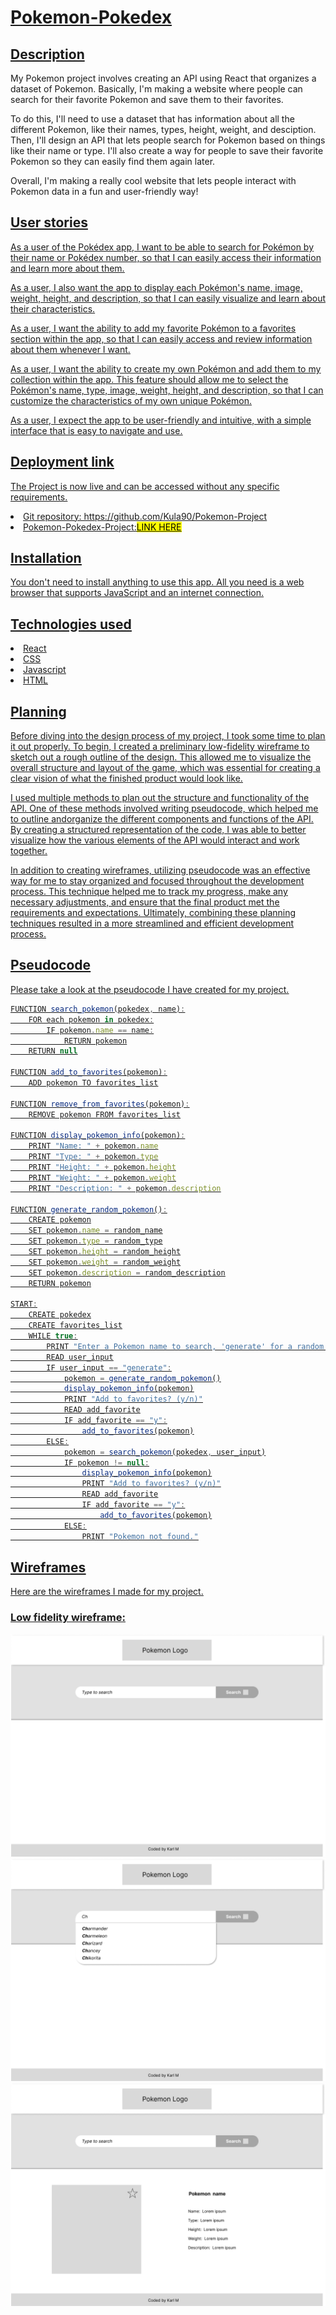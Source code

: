 # <u>Pokemon-Pokedex</u> #

## <u>Description</u> ##

My Pokemon project involves creating an API using React that organizes a dataset of Pokemon. Basically, I'm making a website where people can search for their favorite Pokemon and save them to their favorites.

To do this, I'll need to use a dataset that has information about all the different Pokemon, like their names, types, height, weight, and desciption. Then, I'll design an API that lets people search for Pokemon based on things like their name or type. I'll also create a way for people to save their favorite Pokemon so they can easily find them again later.

Overall, I'm making a really cool website that lets people interact with Pokemon data in a fun and user-friendly way!

## <u> User stories <u> ##

As a user of the Pokédex app, I want to be able to search for Pokémon by their name or Pokédex number, so that I can easily access their information and learn more about them.

As a user, I also want the app to display each Pokémon's name, image, weight, height, and description, so that I can easily visualize and learn about their characteristics.

As a user, I want the ability to add my favorite Pokémon to a favorites section within the app, so that I can easily access and review information about them whenever I want.

As a user, I want the ability to create my own Pokémon and add them to my collection within the app. This feature should allow me to select the Pokémon's name, type, image, weight, height, and description, so that I can customize the characteristics of my own unique Pokémon.

As a user, I expect the app to be user-friendly and intuitive, with a simple interface that is easy to navigate and use.

## <u>Deployment link</u> ##

The Project is now live and can be accessed without any specific requirements.

<li>Git repository: https://github.com/Kula90/Pokemon-Project</li>
<li>Pokemon-Pokedex-Project:<mark>LINK HERE</mark></li>

## <u>Installation</u> ##

You don't need to install anything to use this app. All you need is a web browser that supports JavaScript and an internet connection.

## <u>Technologies used</u> ##

<li> React </li>
<li> CSS </li>
<li> Javascript </li>
<li> HTML </li>

## <u>Planning</u> ##

Before diving into the design process of my project, I took some time to plan it out properly. To begin, I created a preliminary low-fidelity wireframe to sketch out a rough outline of the design. This allowed me to visualize the overall structure and layout of the game, which was essential for creating a clear vision of what the finished product would look like.

I used multiple methods to plan out the structure and functionality of the API. One of these methods involved writing pseudocode, which helped me to outline andorganize the different components and functions of the API. By creating a structured representation of the code, I was able to better visualize how the various elements of the API would interact and work together.

In addition to creating wireframes, utilizing pseudocode was an effective way for me to stay organized and focused throughout the development process. This technique helped me to track my progress, make any necessary adjustments, and ensure that the final product met the requirements and expectations. Ultimately, combining these planning techniques resulted in a more streamlined and efficient development process.

## <u>Pseudocode</u> ##

Please take a look at the pseudocode I have created for my project.
```js
FUNCTION search_pokemon(pokedex, name):
    FOR each pokemon in pokedex:
        IF pokemon.name == name:
            RETURN pokemon
    RETURN null

FUNCTION add_to_favorites(pokemon):
    ADD pokemon TO favorites_list

FUNCTION remove_from_favorites(pokemon):
    REMOVE pokemon FROM favorites_list

FUNCTION display_pokemon_info(pokemon):
    PRINT "Name: " + pokemon.name
    PRINT "Type: " + pokemon.type
    PRINT "Height: " + pokemon.height
    PRINT "Weight: " + pokemon.weight
    PRINT "Description: " + pokemon.description

FUNCTION generate_random_pokemon():
    CREATE pokemon
    SET pokemon.name = random_name
    SET pokemon.type = random_type
    SET pokemon.height = random_height
    SET pokemon.weight = random_weight
    SET pokemon.description = random_description
    RETURN pokemon

START:
    CREATE pokedex
    CREATE favorites_list
    WHILE true:
        PRINT "Enter a Pokemon name to search, 'generate' for a random Pokemon:"
        READ user_input
        IF user_input == "generate":
            pokemon = generate_random_pokemon()
            display_pokemon_info(pokemon)
            PRINT "Add to favorites? (y/n)"
            READ add_favorite
            IF add_favorite == "y":
                add_to_favorites(pokemon)
        ELSE:
            pokemon = search_pokemon(pokedex, user_input)
            IF pokemon != null:
                display_pokemon_info(pokemon)
                PRINT "Add to favorites? (y/n)"
                READ add_favorite
                IF add_favorite == "y":
                    add_to_favorites(pokemon)
            ELSE:
                PRINT "Pokemon not found."
```

## <u>Wireframes</u> ##

Here are the wireframes I made for my project.

### <u>Low fidelity wireframe:</u> ###
![alt text](./src/Wireframes/Group%201.png)
![alt text](./src/Wireframes/Group%202.png)
![alt text](./src/Wireframes/Group%203.png)